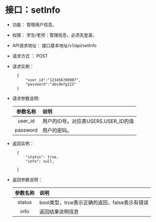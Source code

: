 ﻿<!-- markdownlint-disable MD033-->
<!-- 禁止MD033类型的警告 https://www.npmjs.com/package/markdownlint -->

# 接口：setInfo  

- 功能：
    管理用户信息。
    
- 权限：
    学生/老师：管理信息，必须先登录。    
    
- API请求地址： 
    接口基本地址/v1/api/setInfo

- 请求方式 ：
    POST

- 请求实例：

        {
            "user_id":"123456789987",
            "password":"abcdefg123"
        }
        
- 请求参数说明:        

  |参数名称|说明|
  |:---------:|:--------------------------------------------------------|      
  |user_id|用户的ID号。对应表USERS.USER_ID的值|
  |password|用户的密码。| 
  
- 返回实例：

        {         
            "status": true,
            "info": null,    

        }
 
- 返回参数说明： 
 
  |参数名称|说明|
  |:---------:|:--------------------------------------------------------|      
  |status|bool类型，true表示正确的返回，false表示有错误|
  |info|返回结果说明信息|
